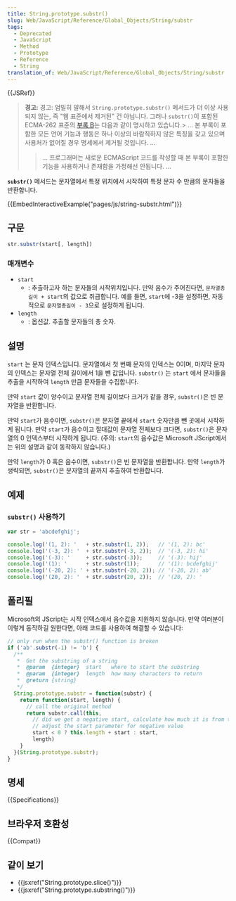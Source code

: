 ```yaml
---
title: String.prototype.substr()
slug: Web/JavaScript/Reference/Global_Objects/String/substr
tags:
  - Deprecated
  - JavaScript
  - Method
  - Prototype
  - Reference
  - String
translation_of: Web/JavaScript/Reference/Global_Objects/String/substr
---
```

{{JSRef}}

> **경고:** 경고: 엄밀히 말해서 `String.prototype.substr()` 메서드가 더 이상 사용되지 않는, 즉 "웹 표준에서 제거된" 건 아닙니다. 그러나 `substr()`이 포함된 ECMA-262 표준의 [부록 B](https://www.ecma-international.org/ecma-262/9.0/index.html#sec-additional-ecmascript-features-for-web-browsers)는 다음과 같이 명시하고 있습니다.> … 본 부록이 포함한 모든 언어 기능과 행동은 하나 이상의 바람직하지 않은 특징을 갖고 있으며 사용처가 없어질 경우 명세에서 제거될 것입니다. …
>
> > … 프로그래머는 새로운 ECMAScript 코드를 작성할 때 본 부록이 포함한 기능을 사용하거나 존재함을 가정해선 안됩니다. …

**`substr()`** 메서드는 문자열에서 특정 위치에서 시작하여 특정 문자 수 만큼의 문자들을 반환합니다.

{{EmbedInteractiveExample("pages/js/string-substr.html")}}

## 구문

```js
str.substr(start[, length])
```

### 매개변수

- `start`
  - : 추출하고자 하는 문자들의 시작위치입니다. 만약 음수가 주어진다면, `문자열총길이 + start`의 값으로 취급합니다. 예를 들면, `start`에 -3을 설정하면, 자동적으로 `문자열총길이 - 3`으로 설정하게 됩니다.
- `length`
  - : 옵션값. 추출할 문자들의 총 숫자.

## 설명

`start` 는 문자 인덱스입니다. 문자열에서 첫 번째 문자의 인덱스는 0이며, 마지막 문자의 인덱스는 문자열 전체 길이에서 1을 뺀 값입니다. `substr()` 는 `start` 에서 문자들을 추출을 시작하여 `length` 만큼 문자들을 수집합니다.

만약 `start` 값이 양수이고 문자열 전체 길이보다 크거가 같을 경우, `substr()`은 빈 문자열을 반환합니다.

만약 `start`가 음수이면, `substr()`은 문자열 끝에서 `start` 숫자만큼 뺀 곳에서 시작하게 됩니다. 만약 `start`가 음수이고 절대값이 문자열 전체보다 크다면, `substr()`은 문자열의 0 인덱스부터 시작하게 됩니다. (주의: `start`의 음수값은 Microsoft JScript에서는 위의 설명과 같이 동작하지 않습니다.)

만약 `length`가 0 혹은 음수이면, `substr()`은 빈 문자열을 반환합니다. 만약 `length`가 생략되면, `substr()`은 문자열의 끝까지 추출하여 반환합니다.

## 예제

### `substr()` 사용하기

```js
var str = 'abcdefghij';

console.log('(1, 2): '   + str.substr(1, 2));   // '(1, 2): bc'
console.log('(-3, 2): '  + str.substr(-3, 2));  // '(-3, 2): hi'
console.log('(-3): '     + str.substr(-3));     // '(-3): hij'
console.log('(1): '      + str.substr(1));      // '(1): bcdefghij'
console.log('(-20, 2): ' + str.substr(-20, 2)); // '(-20, 2): ab'
console.log('(20, 2): '  + str.substr(20, 2));  // '(20, 2): '
```

## 폴리필

Microsoft의 JScript는 시작 인덱스에서 음수값을 지원하지 않습니다. 만약 여러분이 이렇게 동작하길 원한다면, 아래 코드를 사용하여 해결할 수 있습니다:

```js
// only run when the substr() function is broken
if ('ab'.substr(-1) != 'b') {
  /**
   *  Get the substring of a string
   *  @param  {integer}  start   where to start the substring
   *  @param  {integer}  length  how many characters to return
   *  @return {string}
   */
  String.prototype.substr = function(substr) {
    return function(start, length) {
      // call the original method
      return substr.call(this,
        // did we get a negative start, calculate how much it is from the beginning of the string
        // adjust the start parameter for negative value
        start < 0 ? this.length + start : start,
        length)
    }
  }(String.prototype.substr);
}
```

## 명세

{{Specifications}}

## 브라우저 호환성

{{Compat}}

## 같이 보기

- {{jsxref("String.prototype.slice()")}}
- {{jsxref("String.prototype.substring()")}}
